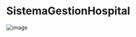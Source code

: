 # SistemaGestionHospital
![image](https://github.com/LeonardoEspinoza7373/SistemaGestionHospital/assets/166523336/91e9d5cf-4830-415f-a734-0c44c4bdc138)
